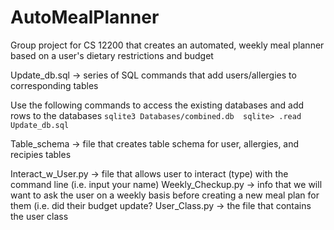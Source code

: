 # AutoMealPlanner

Group project for CS 12200 that creates an automated, weekly meal planner based on
a user's dietary restrictions and budget

Update_db.sql -> series of SQL commands that add users/allergies to corresponding tables

Use the following commands to access the existing databases and add rows to the databases
`sqlite3 Databases/combined.db 
sqlite> .read Update_db.sql`

Table_schema -> file that creates table schema for user, allergies, and recipies tables

Interact_w_User.py -> file that allows user to interact (type) with the command line (i.e. input your name)
Weekly_Checkup.py -> info that we will want to ask the user on a weekly basis before creating a new meal plan for them (i.e. did their budget update?
User_Class.py -> the file that contains the user class 
